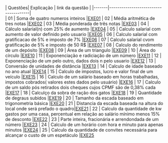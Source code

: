 | Questões| Explicação                          | link da questão |
|-------|--------------------------------------|  
| 01    |  Soma de quatro numeros inteiros    |[EXE01](EXE01)
| 02    |  Média aritmética de tres notas     |[EXE02](EXE02)
| 03    |  Média ponderada de três notas       |[EXE03](EXE03)
| 04    |  Cálculo salarial(n) com 25% de aumento     |[EXE04](EXE04)
| 05    |  Calculo salarial com aumento de valor definido pelo usuario     |[EXE05](EXE05)
| 06    |  Calculo salarial com gratificacao de 5% e imposto de 7%       |[EXE06](EXE06)
| 07    |  Calculo salarial cvom gratificação de 5% e imposto de 50 R$     |[EXE07](EXE07)
| 08    |  Calculo do rendimento de um depósito       |[EXE08](EXE08)
| 09    |  Área de um triangulo      |[EXE09](EXE09)
| 10    |  Área do círculo   |[EXE10](EXE10)
| 11    |  Exponenciação e radiciação de um número |[EXE11](EXE11)
| 12    |  Exponenciação de um pelo outro, dados dois n pelo usuario      |[EXE12](EXE12)
| 13    |  Conversão de unidades de distância       |[EXE13](EXE13)
| 14    |  Calculo de idade baseado no ano atual   |[EXE14](EXE14)
| 15    |  Calculo de impostos, lucro e valor final de um veículo    |[EXE15](EXE15)
| 16    |  Calculo de um salário baseado em horas trabalhadas, impostos cobrados( valores estes dados pelo usuário)     |[EXE16](EXE16)
| 17    |  Calculo de um saldo pós retirados dois cheques cujos CPMF são de 0,38% cada     |[EXE17](EXE17)
| 18    |  Calculço da sobra de ração dos gatos      |[EXE18](EXE18)
| 19    |  Quantidade de degraus subidos    |[EXE19](EXE19)
| 20    |  Tamanho da escada baseado em trigonometria básica      |[EXE20](EXE20)
| 21    | Distancia da escada baseada na altura do local onde será prefado o quadro|[EXE21](EXE21)
| 22    |  Calculo da quantidade de kw gastos por uma casa, percentual em relação ao salário mínimo menos 15% de desconto      |[EXE22](EXE22)
| 23    |  Parte inteira, fracionária e arrendondada de um número    |[EXE23](EXE23)
| 24    |  Calculo de um horário com hora e minuto para apenas minutos  |[EXE24](EXE24)
| 25    |  Calculo da quantidade de convites necessária para alcançar o custo de um espetáculo     |[EXE25](EXE25)
